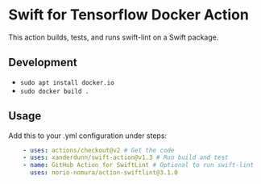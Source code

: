 # Swift for Tensorflow Docker Action

This action builds, tests, and runs swift-lint on a Swift package.

## Development
- `sudo apt install docker.io`
- `sudo docker build .`

## Usage

Add this to your .yml configuration under steps:
```yaml
    - uses: actions/checkout@v2 # Get the code
    - uses: xanderdunn/swift-action@v1.3 # Run build and test
    - name: GitHub Action for SwiftLint # Optional to run swift-lint
      uses: norio-nomura/action-swiftlint@3.1.0
```
